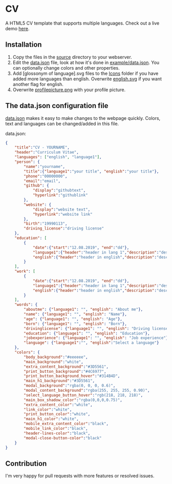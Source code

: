 # CV
A HTML5 CV template that supports multiple languages. Check out a live demo [here](https://mathias.mellemstuen.no?language=english).

## Installation 
1. Copy the files in the [source](https://github.com/mathiasmellemstuen/CV/tree/master/source) directory to your webserver. 
2. Edit the [data.json](https://github.com/mathiasmellemstuen/CV/blob/master/source/data.json) file, look at how it's done in [example/data.json](https://github.com/mathiasmellemstuen/CV/blob/master/example/data.json). You can optionally change colors and other properties. 
3. Add [glossonym of language].svg files to the [Icons](https://github.com/mathiasmellemstuen/CV/blob/master/source/Icons/) folder if you have added more languages than english. Overwrite [english.svg](https://github.com/mathiasmellemstuen/CV/blob/master/source/Icons/english.svg) if you want another flag for english.
4. Overwrite [profilepicture.png](https://github.com/mathiasmellemstuen/CV/blob/master/source/Images/profilepicture.png) with your profile picture.

## The data.json configuration file
[data.json](https://github.com/mathiasmellemstuen/CV/blob/master/source/data.json) makes it easy to make changes to the webpage quickly. Colors, text and languages can be changed/added in this file.

data.json: 
```json
{
    "title":"CV - YOURNAME",
    "header":"Curriculum Vitae",
    "languages": ["english", "language1"],
    "person": {
        "name":"yourname",
        "title":{"language1":"your title", "english":"your title"},
        "phone":"00000000",
        "email":"email",
        "github": {
            "display":"githubtext",
            "hyperlink":"githublink"
        },
        "website": {
            "display":"website text", 
            "hyperlink":"website link"
        },
        "birth":"19990113",
        "driving_license":"driving license"
    },
    "education": [
        {
            "date":{"start":"12.08.2019", "end":"dd"},
            "language1":{"header":"header in lang 1","description":"description in lang1"},
            "english":{"header":"header in english","description":"description in english"}
        }
    ],
    "work": [
        {
            "date":{"start":"12.08.2019", "end":"dd"},
            "language1":{"header":"header in lang 1","description":"description in lang1"},
            "english":{"header":"header in english","description":"description in english"}
        }
    ],
    "words": {
        "aboutme": {"language1": "", "english": "About me"},
        "name": {"language1": "", "english": "Name"},
        "age": {"language1": "", "english": "Age"},
        "born": {"language1": "", "english": "Born"},
        "drivinglicense": {"language1": "", "english": "Driving license"},
        "education": {"language1": "", "english": "Education"},
        "jobexperience": {"language1": "", "english": "Job experience"},
        "language": {"language1":"", "english":"Select a language"}
    },
    "colors": {
        "body_background":"#eeeeee",
        "main_background":"white", 
        "extra_content_background":"#3D5561",
        "print_button_background":"#4C6977",
        "print_button_background_hover":"#314B4D",
        "main_h1_background":"#3D5561",
        "modal_background":"rgba(0, 0, 0, 0.6)",
        "modal_content_background":"rgba(255, 255, 255, 0.90)",
        "select_language_button_hover":"rgb(218, 218, 218)",
        "main_box_shadow_color":"rgba(0,0,0,0.75)",
        "extra_content_color":"white",
        "link_color":"white",
        "print_button_color":"white",
        "main_h1_color":"white",
        "mobile_extra_content_color":"black",
        "mobile_link_color":"black",
        "header-lines-color":"black",
        "modal-close-button-color":"black"
    }
}
```
## Contribution
I'm very happy for pull requests with more features or resolved issues. 
